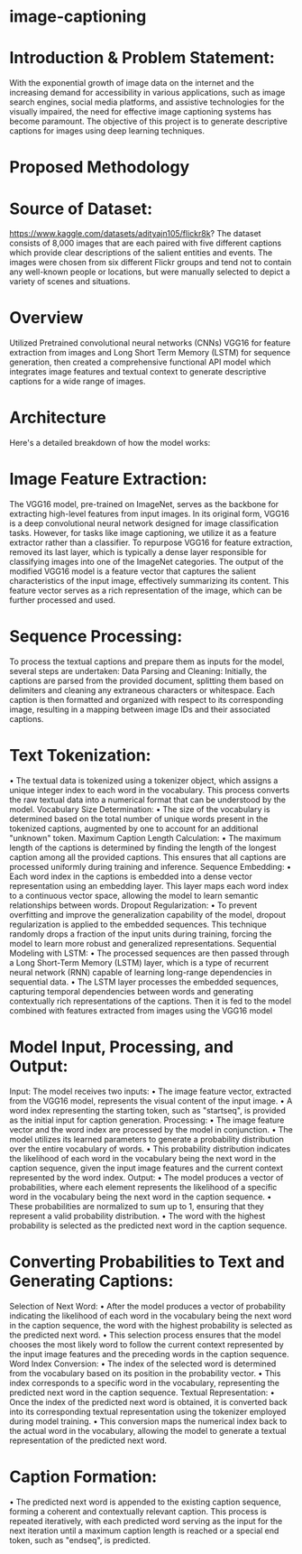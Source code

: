 # image-captioning
# Introduction & Problem Statement:
With the exponential growth of image data on the internet and the increasing demand for accessibility in various applications, such as image search engines, social media platforms, and assistive technologies for the visually impaired, the need for effective image captioning systems has become paramount. 
 The objective of this project is to generate descriptive captions for images using deep learning techniques. 
# Proposed Methodology
# Source of Dataset:
https://www.kaggle.com/datasets/adityajn105/flickr8k?
The dataset consists of 8,000 images that are each paired with five different captions which provide clear descriptions of the salient entities and events. The images were chosen from six different Flickr groups and tend not to contain any well-known people or locations, but were manually selected to depict a variety of scenes and situations.

# Overview
Utilized Pretrained convolutional neural networks (CNNs) VGG16 for feature extraction from images and Long Short Term Memory (LSTM) for sequence generation, then created a comprehensive functional API model which integrates image features and textual context to generate descriptive captions for a wide range of images.


# Architecture
Here's a detailed breakdown of how the model works:
# Image Feature Extraction:
The VGG16 model, pre-trained on ImageNet, serves as the backbone for extracting high-level features from input images. In its original form, VGG16 is a deep convolutional neural network designed for image classification tasks. However, for tasks like image captioning, we utilize it as a feature extractor rather than a classifier.
To repurpose VGG16 for feature extraction, removed its last layer, which is typically a dense layer responsible for classifying images into one of the ImageNet categories. The output of the modified VGG16 model is a feature vector that captures the salient characteristics of the input image, effectively summarizing its content. This feature vector serves as a rich representation of the image, which can be further processed and used.


# Sequence Processing:
To process the textual captions and prepare them as inputs for the model, several steps are undertaken:
Data Parsing and Cleaning:
Initially, the captions are parsed from the provided document, splitting them based on delimiters and cleaning any extraneous characters or whitespace.
Each caption is then formatted and organized with respect to its corresponding image, resulting in a mapping between image IDs and their associated captions.
# Text Tokenization:
•	The textual data is tokenized using a tokenizer object, which assigns a unique integer index to each word in the vocabulary. This process converts the raw textual data into a numerical format that can be understood by the model.
Vocabulary Size Determination:
•	The size of the vocabulary is determined based on the total number of unique words present in the tokenized captions, augmented by one to account for an additional "unknown" token.
Maximum Caption Length Calculation:
•	The maximum length of the captions is determined by finding the length of the longest caption among all the provided captions. This ensures that all captions are processed uniformly during training and inference.
Sequence Embedding:
•	Each word index in the captions is embedded into a dense vector representation using an embedding layer. This layer maps each word index to a continuous vector space, allowing the model to learn semantic relationships between words.
Dropout Regularization:
•	To prevent overfitting and improve the generalization capability of the model, dropout regularization is applied to the embedded sequences. This technique randomly drops a fraction of the input units during training, forcing the model to learn more robust and generalized representations.
Sequential Modeling with LSTM:
•	The processed sequences are then passed through a Long Short-Term Memory (LSTM) layer, which is a type of recurrent neural network (RNN) capable of learning long-range dependencies in sequential data.
•	The LSTM layer processes the embedded sequences, capturing temporal dependencies between words and generating contextually rich representations of the captions. Then it is fed to the model combined with features extracted from images using the VGG16 model

# Model Input, Processing, and Output:

Input:
The model receives two inputs:
•	The image feature vector, extracted from the VGG16 model, represents the visual content of the input image.
•	A word index representing the starting token, such as "startseq", is provided as the initial input for caption generation.
Processing:
•	The image feature vector and the word index are processed by the model in conjunction.
•	The model utilizes its learned parameters to generate a probability distribution over the entire vocabulary of words.
•	This probability distribution indicates the likelihood of each word in the vocabulary being the next word in the caption sequence, given the input image features and the current context represented by the word index.
Output:
•	The model produces a vector of probabilities, where each element represents the likelihood of a specific word in the vocabulary being the next word in the caption sequence.
•	These probabilities are normalized to sum up to 1, ensuring that they represent a valid probability distribution.
•	The word with the highest probability is selected as the predicted next word in the caption sequence.

# Converting Probabilities to Text and Generating Captions:
Selection of Next Word:
•	After the model produces a vector of probability indicating the likelihood of each word in the vocabulary being the next word in the caption sequence, the word with the highest probability is selected as the predicted next word.
•	This selection process ensures that the model chooses the most likely word to follow the current context represented by the input image features and the preceding words in the caption sequence.
Word Index Conversion:
•	The index of the selected word is determined from the vocabulary based on its position in the probability vector.
•	This index corresponds to a specific word in the vocabulary, representing the predicted next word in the caption sequence.
Textual Representation:
•	Once the index of the predicted next word is obtained, it is converted back into its corresponding textual representation using the tokenizer employed during model training.
•	This conversion maps the numerical index back to the actual word in the vocabulary, allowing the model to generate a textual representation of the predicted next word.
# Caption Formation:
•	The predicted next word is appended to the existing caption sequence, forming a coherent and contextually relevant caption. This process is repeated iteratively, with each predicted word serving as the input for the next iteration until a maximum caption length is reached or a special end token, such as "endseq", is predicted.
